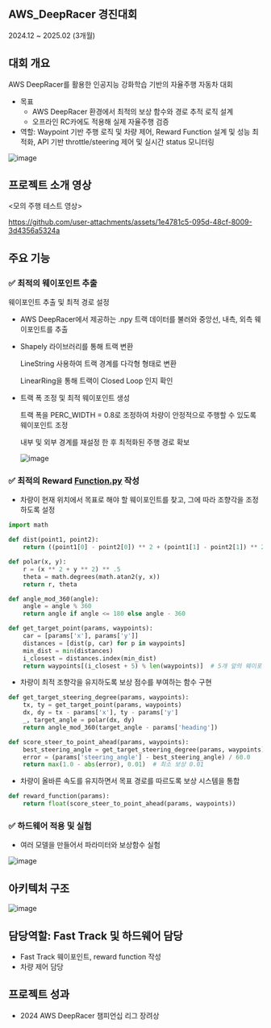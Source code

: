 ## AWS_DeepRacer 경진대회

2024.12 ~ 2025.02 (3개월)

## 대회 개요

AWS DeepRacer를 활용한 인공지능 강화학습 기반의 자율주행 자동차 대회

- 목표
    - AWS DeepRacer 환경에서 최적의 보상 함수와 경로 추적 로직 설계
    - 오프라인 RC카에도 적용해 실제 자율주행 검증
- 역할: Waypoint 기반 주행 로직 및 차량 제어, Reward Function 설계 및 성능 최적화, API 기반 throttle/steering 제어 및 실시간 status 모니터링

![image](https://github.com/user-attachments/assets/6f2b390e-6c73-46eb-8dfa-9182e4ea444d)


## 프로젝트 소개 영상

<모의 주행 테스트 영상>



https://github.com/user-attachments/assets/1e4781c5-095d-48cf-8009-3d4356a5324a



## 주요 기능

### ✅ 최적의 웨이포인트 추출

웨이포인트 추출 및 최적 경로 설정
- AWS DeepRacer에서 제공하는 .npy 트랙 데이터를 불러와 중앙선, 내측, 외측 웨이포인트를 추출
- Shapely 라이브러리를 통해 트랙 변환
    
    LineString 사용하여 트랙 경계를 다각형 형태로 변환
    
    LinearRing을 통해 트랙이 Closed Loop 인지 확인
    
- 트랙 폭 조정 및 최적 웨이포인트 생성
    
    트랙 폭을 PERC_WIDTH = 0.8로 조정하여 차량이 안정적으로 주행할 수 있도록 웨이포인트 조정
    
    내부 및 외부 경계를 재설정 한 후 최적화된 주행 경로 확보

    ![image](https://github.com/user-attachments/assets/3d46ba89-df56-413c-b681-212124505479)

  

### ✅ 최적의 Reward [Function.py](http://Function.py) 작성

- 차량이 현재 위치에서 목표로 해야 할 웨이포인트를 찾고, 그에 따라 조향각을 조정하도록 설정

```python
import math

def dist(point1, point2):
    return ((point1[0] - point2[0]) ** 2 + (point1[1] - point2[1]) ** 2) ** 0.5

def polar(x, y):
    r = (x ** 2 + y ** 2) ** .5
    theta = math.degrees(math.atan2(y, x))
    return r, theta

def angle_mod_360(angle):
    angle = angle % 360
    return angle if angle <= 180 else angle - 360

def get_target_point(params, waypoints):
    car = [params['x'], params['y']]
    distances = [dist(p, car) for p in waypoints]
    min_dist = min(distances)
    i_closest = distances.index(min_dist)
    return waypoints[(i_closest + 5) % len(waypoints)]  # 5개 앞의 웨이포인트를 목표로 설정
```

- 차량이 최적 조향각을 유지하도록 보상 점수를 부여하는 함수 구현

```python
def get_target_steering_degree(params, waypoints):
    tx, ty = get_target_point(params, waypoints)
    dx, dy = tx - params['x'], ty - params['y']
    _, target_angle = polar(dx, dy)
    return angle_mod_360(target_angle - params['heading'])

def score_steer_to_point_ahead(params, waypoints):
    best_steering_angle = get_target_steering_degree(params, waypoints)
    error = (params['steering_angle'] - best_steering_angle) / 60.0
    return max(1.0 - abs(error), 0.01)  # 최소 보상 0.01
```

- 차량이 올바른 속도를 유지하면서 목표 경로를 따르도록 보상 시스템을 통합

```python
def reward_function(params):
    return float(score_steer_to_point_ahead(params, waypoints))
```

### ✅ 하드웨어 적용 및 실험

- 여러 모델을 만들어서 파라미터와 보상함수 실험

![image](https://github.com/user-attachments/assets/e38c1d25-bfd4-464d-abbb-c06358666e6d)



## 아키텍처 구조

![image](https://github.com/user-attachments/assets/e636973a-0dc4-4522-b4d2-1b8a84ec9706)


## **담당역할: Fast Track 및 하드웨어 담당**

- Fast Track 웨이포인트, reward function 작성
- 차량 제어 담당

## **프로젝트 성과**

- 2024 AWS DeepRacer 챔피언십 리그 장려상
